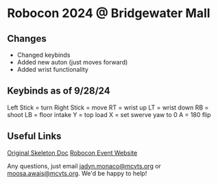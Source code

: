 <h1>Robocon 2024 @ Bridgewater Mall</h1>
<h2>Changes</h2>
<ul>
  <li>Changed keybinds</li>
  <li>Added new auton (just moves forward)</li>
  <li>Added wrist functionality</li>
</ul>

<h2>Keybinds as of 9/28/24</h2>
Left Stick = turn
Right Stick = move
RT = wrist up
LT = wrist down
RB = shoot
LB = floor intake
Y = top load
X = set swerve yaw to 0
A = 180 flip

<h2>Useful Links</h2>
<a href="https://docs.google.com/document/d/1Zz4CwSUwrkcmWaixhhw2TAhLp6Z7IyciOJ-vBNrFHzI/edit">Original Skeleton Doc</a>
<a href="https://www.roboconnj.org/participate/first-team">Robocon Event Website</a>


Any questions, just email jadyn.monaco@mcvts.org or moosa.awais@mcvts.org. We'd be happy to help!

